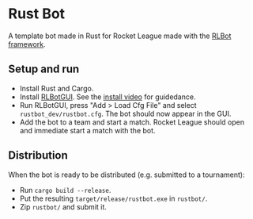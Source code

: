 # Rust Bot
A template bot made in Rust for Rocket League made with the [RLBot framework](https://github.com/RLBot/RLBot).

## Setup and run
- Install Rust and Cargo.
- Install [RLBotGUI](http://rlbot.org/). See the [install video](https://www.youtube.com/watch?v=oXkbizklI2U) for guidedance.
- Run RLBotGUI, press "Add > Load Cfg File" and select `rustbot_dev/rustbot.cfg`. The bot should now appear in the GUI.
- Add the bot to a team and start a match. Rocket League should open and immediate start a match with the bot.

## Distribution
When the bot is ready to be distributed (e.g. submitted to a tournament):
- Run `cargo build --release`.
- Put the resulting `target/release/rustbot.exe` in `rustbot/`.
- Zip `rustbot/` and submit it.
